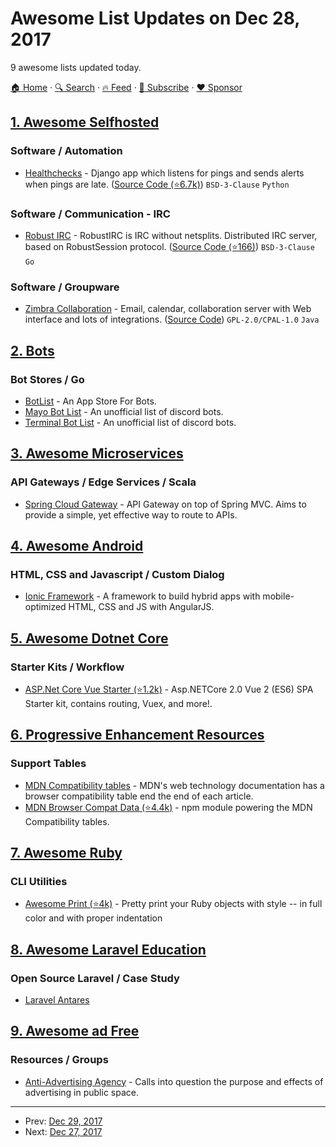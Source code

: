 # Awesome List Updates on Dec 28, 2017

9 awesome lists updated today.

[🏠 Home](/README.md) · [🔍 Search](https://www.trackawesomelist.com/search/) · [🔥 Feed](https://www.trackawesomelist.com/rss.xml) · [📮 Subscribe](https://trackawesomelist.us17.list-manage.com/subscribe?u=d2f0117aa829c83a63ec63c2f&id=36a103854c) · [❤️  Sponsor](https://github.com/sponsors/theowenyoung)



## [1. Awesome Selfhosted](/content/awesome-selfhosted/awesome-selfhosted/README.md)

### Software / Automation

*   [Healthchecks](https://healthchecks.io/) - Django app which listens for pings and sends alerts when pings are late. ([Source Code (⭐6.7k)](https://github.com/healthchecks/healthchecks)) `BSD-3-Clause` `Python`

### Software / Communication - IRC

*   [Robust IRC](https://robustirc.net/) - RobustIRC is IRC without netsplits. Distributed IRC server, based on RobustSession protocol. ([Source Code (⭐166)](https://github.com/robustirc/robustirc)) `BSD-3-Clause` `Go`

### Software / Groupware

*   [Zimbra Collaboration](https://www.zimbra.com/) - Email, calendar, collaboration server with Web interface and lots of integrations. ([Source Code](https://github.com/zimbra)) `GPL-2.0/CPAL-1.0` `Java`

## [2. Bots](/content/hackerkid/bots/README.md)

### Bot Stores / Go

*   [BotList](https://botlist.co/) - An App Store For Bots.
*   [Mayo Bot List](https://botlist.space/) - An unofficial list of discord bots.
*   [Terminal Bot List](https://ls.terminal.ink/) - An unofficial list of discord bots.

## [3. Awesome Microservices](/content/mfornos/awesome-microservices/README.md)

### API Gateways / Edge Services / Scala

*   [Spring Cloud Gateway](https://cloud.spring.io/spring-cloud-gateway/) - API Gateway on top of Spring MVC. Aims to provide a simple, yet effective way to route to APIs.

## [4. Awesome Android](/content/JStumpp/awesome-android/README.md)

### HTML, CSS and Javascript / Custom Dialog

*   [Ionic Framework](https://ionicframework.com) - A framework to build hybrid apps with mobile-optimized HTML, CSS and JS with AngularJS.

## [5. Awesome Dotnet Core](/content/thangchung/awesome-dotnet-core/README.md)

### Starter Kits / Workflow

*   [ASP.Net Core Vue Starter (⭐1.2k)](https://github.com/MarkPieszak/aspnetcore-Vue-starter) - Asp.NETCore 2.0 Vue 2 (ES6) SPA Starter kit, contains routing, Vuex, and more!.

## [6. Progressive Enhancement Resources](/content/jbmoelker/progressive-enhancement-resources/README.md)

### Support Tables

*   [MDN Compatibility tables](https://developer.mozilla.org/en-US/docs/MDN/Contribute/Structures/Compatibility_tables) - MDN's web technology documentation has a browser compatibility table end the end of each article.
*   [MDN Browser Compat Data (⭐4.4k)](https://github.com/mdn/browser-compat-data) - npm module powering the MDN Compatibility tables.

## [7. Awesome Ruby](/content/markets/awesome-ruby/README.md)

### CLI Utilities

*   [Awesome Print (⭐4k)](https://github.com/awesome-print/awesome_print) - Pretty print your Ruby objects with style -- in full color and with proper indentation

## [8. Awesome Laravel Education](/content/fukuball/Awesome-Laravel-Education/README.md)

### Open Source Laravel / Case Study

*   [Laravel Antares](https://github.com/antaresproject/)

## [9. Awesome ad Free](/content/johnjago/awesome-ad-free/README.md)

### Resources / Groups

*   [Anti-Advertising Agency](https://antiadvertisingagency.com/our-mission/) - Calls into question the purpose and effects of advertising in public space.

---

- Prev: [Dec 29, 2017](/content/2017/12/29/README.md)
- Next: [Dec 27, 2017](/content/2017/12/27/README.md)